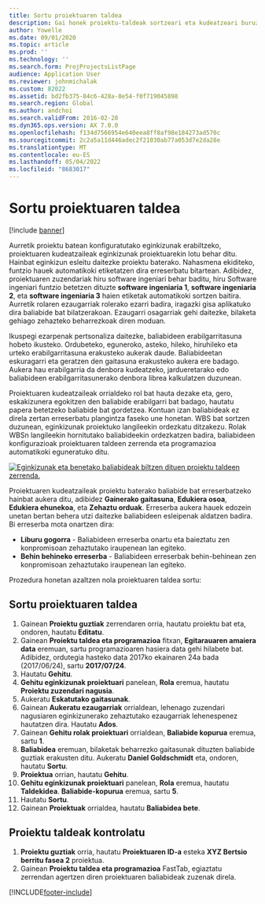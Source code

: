 ```yaml
---
title: Sortu proiektuaren taldea
description: Gai honek proiektu-taldeak sortzeari eta kudeatzeari buruzko informazioa ematen du.
author: Yowelle
ms.date: 09/01/2020
ms.topic: article
ms.prod: ''
ms.technology: ''
ms.search.form: ProjProjectsListPage
audience: Application User
ms.reviewer: johnmichalak
ms.custom: 82022
ms.assetid: bd2fb375-84c6-428a-8e54-f0f719045898
ms.search.region: Global
ms.author: andchoi
ms.search.validFrom: 2016-02-28
ms.dyn365.ops.version: AX 7.0.0
ms.openlocfilehash: f134d7566954e640eea8ff8af98e184273ad570c
ms.sourcegitcommit: 2c2a5a11d446adec2f21030ab77a053d7e2da28e
ms.translationtype: MT
ms.contentlocale: eu-ES
ms.lasthandoff: 05/04/2022
ms.locfileid: "8683017"
---
```

# <a name="create-a-project-team"></a>Sortu proiektuaren taldea

[!include [banner](../includes/banner.md)]

Aurretik proiektu batean konfiguratutako eginkizunak erabiltzeko, proiektuaren kudeatzaileak eginkizunak proiektuarekin lotu behar ditu. Hainbat eginkizun esleitu daitezke proiektu baterako. Nahasmena ekiditeko, funtzio hauek automatikoki etiketatzen dira erreserbatu bitartean. Adibidez, proiektuaren zuzendariak hiru software ingeniari behar baditu, hiru Software ingeniari funtzio betetzen dituzte **software ingeniaria 1**, **software ingeniaria 2**, eta **software ingeniaria 3** haien etiketak automatikoki sortzen baitira. Aurretik rolaren ezaugarriak rolerako ezarri badira, iragazki gisa aplikatuko dira baliabide bat bilatzerakoan. Ezaugarri osagarriak gehi daitezke, bilaketa gehiago zehazteko beharrezkoak diren moduan.

Ikuspegi ezarpenak pertsonaliza daitezke, baliabideen erabilgarritasuna hobeto ikusteko. Ordubeteko, eguneroko, asteko, hileko, hiruhileko eta urteko erabilgarritasuna erakusteko aukerak daude. Baliabideetan eskuragarri eta geratzen den gaitasuna erakusteko aukera ere badago. Aukera hau erabilgarria da denbora kudeatzeko, jardueretarako edo baliabideen erabilgarritasunerako denbora librea kalkulatzen duzunean.

Proiektuaren kudeatzaileak orrialdeko rol bat hauta dezake eta, gero, eskakizunera egokitzen den baliabide erabilgarri bat badago, hautatu papera betetzeko baliabide bat gordetzea. Kontuan izan baliabideak ez direla zertan erreserbatu plangintza faseko une honetan. WBS bat sortzen duzunean, eginkizunak proiektuko langileekin ordezkatu ditzakezu. Rolak WBSn langileekin hornitutako baliabideekin ordezkatzen badira, baliabideen konfigurazioak proiektuaren taldeen zerrenda eta programazioa automatikoki eguneratuko ditu.

[![Eginkizunak eta benetako baliabideak biltzen dituen proiektu taldeen zerrenda.](./media/projectresourcing03-1024x368.jpg)](./media/projectresourcing03.jpg) 

Proiektuaren kudeatzaileak proiektu baterako baliabide bat erreserbatzeko hainbat aukera ditu, adibidez **Gainerako gaitasuna**, **Edukiera osoa**, **Edukiera ehunekoa**, eta **Zehaztu orduak**. Erreserba aukera hauek edozein unetan bertan behera utzi daitezke baliabideen esleipenak aldatzen badira. Bi erreserba mota onartzen dira:

- **Liburu gogorra** - Baliabideen erreserba onartu eta baieztatu zen konpromisoan zehaztutako iraupenean lan egiteko.
- **Behin behineko erreserba** - Baliabideen erreserbak behin-behinean zen konpromisoan zehaztutako iraupenean lan egiteko.

Prozedura honetan azaltzen nola proiektuaren taldea sortu:

## <a name="create-a-project-team"></a>Sortu proiektuaren taldea

1. Gainean **Proiektu guztiak** zerrendaren orria, hautatu proiektu bat eta, ondoren, hautatu **Editatu**.
2. Gainean **Proiektu taldea eta programazioa** fitxan, **Egitarauaren amaiera data** eremuan, sartu programazioaren hasiera data gehi hilabete bat. Adibidez, ordutegia hasteko data 2017ko ekainaren 24a bada (2017/06/24), sartu **2017/07/24**.
3. Hautatu **Gehitu**.
4. **Gehitu eginkizunak proiektuari** panelean, **Rola** eremua, hautatu **Proiektu zuzendari nagusia**.
5. Aukeratu **Eskatutako gaitasunak**.
6. Gainean **Aukeratu ezaugarriak** orrialdean, lehenago zuzendari nagusiaren eginkizunerako zehaztutako ezaugarriak lehenespenez hautatzen dira. Hautatu **Ados**.
7. Gainean **Gehitu rolak proiektuari** orrialdean, **Baliabide kopurua** eremua, sartu **1**.
8. **Baliabidea** eremuan, bilaketak beharrezko gaitasunak dituzten baliabide guztiak erakusten ditu. Aukeratu **Daniel Goldschmidt** eta, ondoren, hautatu **Sortu**.
9. **Proiektua** orrian, hautatu **Gehitu**.
10. **Gehitu eginkizunak proiektuari** panelean, **Rola** eremua, hautatu **Taldekidea**. **Baliabide-kopurua** eremua, sartu **5**.
11. Hautatu **Sortu**.
12. Gainean **Proiektuak** orrialdea, hautatu **Baliabidea bete**.

## <a name="monitor-project-teams"></a>Proiektu taldeak kontrolatu
1. **Proiektu guztiak** orria, hautatu **Proiektuaren ID-a** esteka **XYZ Bertsio berritu fasea 2** proiektua.
2. Gainean **Proiektu taldea eta programazioa** FastTab, egiaztatu zerrendan agertzen diren proiektuaren baliabideak zuzenak direla.


[!INCLUDE[footer-include](../includes/footer-banner.md)]